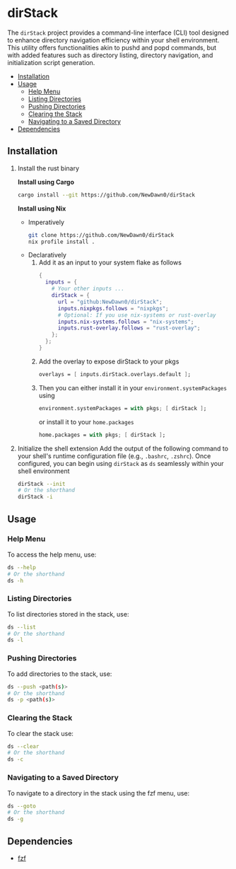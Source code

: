 # dirStack

The `dirStack` project provides a command-line interface (CLI) tool designed to enhance directory navigation efficiency within your shell environment. This utility offers functionalities akin to pushd and popd commands, but with added features such as directory listing, directory navigation, and initialization script generation.

<!-- vim-markdown-toc GFM -->

* [Installation](#installation)
* [Usage](#usage)
    * [Help Menu](#help-menu)
    * [Listing Directories](#listing-directories)
    * [Pushing Directories](#pushing-directories)
    * [Clearing the Stack](#clearing-the-stack)
    * [Navigating to a Saved Directory](#navigating-to-a-saved-directory)
* [Dependencies](#dependencies)

<!-- vim-markdown-toc -->

## Installation

1. Install the rust binary

   **Install using Cargo**

   ```bash
   cargo install --git https://github.com/NewDawn0/dirStack
   ```

   **Install using Nix**

   - Imperatively
     ```bash
     git clone https://github.com/NewDawn0/dirStack
     nix profile install .
     ```
   - Declaratively
     1. Add it as an input to your system flake as follows
        ```nix
        {
          inputs = {
            # Your other inputs ...
            dirStack = {
              url = "github:NewDawn0/dirStack";
              inputs.nixpkgs.follows = "nixpkgs";
              # Optional: If you use nix-systems or rust-overlay
              inputs.nix-systems.follows = "nix-systems";
              inputs.rust-overlay.follows = "rust-overlay";
            };
          };
        }
        ```
     2. Add the overlay to expose dirStack to your pkgs
        ```nix
        overlays = [ inputs.dirStack.overlays.default ];
        ```
     3. Then you can either install it in your `environment.systemPackages` using
        ```nix
        environment.systemPackages = with pkgs; [ dirStack ];
        ```
        or install it to your `home.packages`
        ```nix
        home.packages = with pkgs; [ dirStack ];
        ```

2. Initialize the shell extension
   Add the output of the following command to your shell's runtime configuration file (e.g., `.bashrc`, `.zshrc`). Once configured, you can begin using `dirStack` as `ds` seamlessly within your shell environment
   ```bash
   dirStack --init
   # Or the shorthand
   dirStack -i
   ```

## Usage

### Help Menu

To access the help menu, use:

```bash
ds --help
# Or the shorthand
ds -h
```

### Listing Directories

To list directories stored in the stack, use:

```bash
ds --list
# Or the shorthand
ds -l
```

### Pushing Directories

To add directories to the stack, use:

```bash
ds --push <path(s)>
# Or the shorthand
ds -p <path(s)>
```

### Clearing the Stack

To clear the stack use:

```bash
ds --clear
# Or the shorthand
ds -c
```

### Navigating to a Saved Directory

To navigate to a directory in the stack using the fzf menu, use:

```bash
ds --goto
# Or the shorthand
ds -g
```

## Dependencies

- [fzf](https://github.com/junegunn/fzf)
